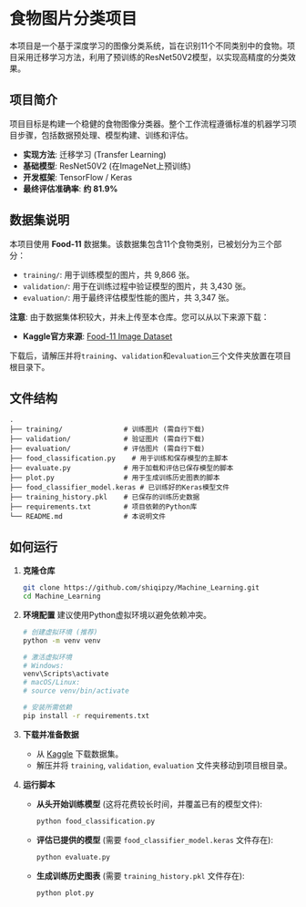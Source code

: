# 食物图片分类项目

本项目是一个基于深度学习的图像分类系统，旨在识别11个不同类别中的食物。项目采用迁移学习方法，利用了预训练的ResNet50V2模型，以实现高精度的分类效果。

## 项目简介

项目目标是构建一个稳健的食物图像分类器。整个工作流程遵循标准的机器学习项目步骤，包括数据预处理、模型构建、训练和评估。

- **实现方法**: 迁移学习 (Transfer Learning)
- **基础模型**: ResNet50V2 (在ImageNet上预训练)
- **开发框架**: TensorFlow / Keras
- **最终评估准确率**: **约 81.9%**

## 数据集说明

本项目使用 **Food-11** 数据集。该数据集包含11个食物类别，已被划分为三个部分：

- `training/`: 用于训练模型的图片，共 9,866 张。
- `validation/`: 用于在训练过程中验证模型的图片，共 3,430 张。
- `evaluation/`: 用于最终评估模型性能的图片，共 3,347 张。

**注意**: 由于数据集体积较大，并未上传至本仓库。您可以从以下来源下载：
*   **Kaggle官方来源**: [Food-11 Image Dataset](https://www.kaggle.com/datasets/trolukovich/food11-image-dataset)

下载后，请解压并将`training`、`validation`和`evaluation`三个文件夹放置在项目根目录下。

## 文件结构

```
.
├── training/               # 训练图片 (需自行下载)
├── validation/             # 验证图片 (需自行下载)
├── evaluation/             # 评估图片 (需自行下载)
├── food_classification.py    # 用于训练和保存模型的主脚本
├── evaluate.py             # 用于加载和评估已保存模型的脚本
├── plot.py                 # 用于生成训练历史图表的脚本
├── food_classifier_model.keras # 已训练好的Keras模型文件
├── training_history.pkl    # 已保存的训练历史数据
├── requirements.txt        # 项目依赖的Python库
└── README.md               # 本说明文件
```

## 如何运行

1.  **克隆仓库**
    ```bash
    git clone https://github.com/shiqipzy/Machine_Learning.git
    cd Machine_Learning
    ```

2.  **环境配置**
    建议使用Python虚拟环境以避免依赖冲突。
    ```bash
    # 创建虚拟环境 (推荐)
    python -m venv venv

    # 激活虚拟环境
    # Windows:
    venv\Scripts\activate
    # macOS/Linux:
    # source venv/bin/activate

    # 安装所需依赖
    pip install -r requirements.txt
    ```

3.  **下载并准备数据**
    - 从 [Kaggle](https://www.kaggle.com/datasets/trolukovich/food11-image-dataset) 下载数据集。
    - 解压并将 `training`, `validation`, `evaluation` 文件夹移动到项目根目录。

4.  **运行脚本**
    - **从头开始训练模型** (这将花费较长时间，并覆盖已有的模型文件):
        ```bash
        python food_classification.py
        ```
    - **评估已提供的模型** (需要 `food_classifier_model.keras` 文件存在):
        ```bash
        python evaluate.py
        ```
    - **生成训练历史图表** (需要 `training_history.pkl` 文件存在):
        ```bash
        python plot.py
        ```
